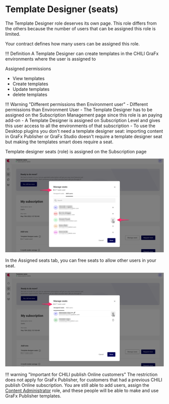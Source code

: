 # Template Designer (seats)

The Template Designer role deserves its own page. This role differs from the others because the number of users that can be assigned this role is limited.

Your contract defines how many users can be assigned this role.

!!! Definition
	A Template Designer can create templates in the CHILI GraFx environments where the user is assigned to

Assigned permissions

- View templates
- Create templates
- Update templates
- delete templates

!!! Warning "Different permissions then Environment user"
	- Different permissions than Environment User
	- The Template Designer has to be assigned on the Subscription Management page since this role is an paying add-on
	- A Template Designer is assigned on Subscription Level and gives this user access to all the environments of that subscription
	- To use the Desktop plugins you don't need a template designer seat: importing content in GraFx Publisher or GraFx Studio doesn't require a template designer seat but making the templates smart does require a seat.

Template designer seats (role) is assigned on the Subscription page

![Template Designer Seat](tds_assign_seat.png)

In the Assigned seats tab, you can free seats to allow other users in your seat.

![Template Designer Seat](tds_remove_seat.png)

!!! warning "Important for CHILI publish Online customers"
	The restriction does not apply for GraFx Publisher, for customers that had a previous CHILI publish Online subscription. You are still able to add users, assign the [Content Administrator](/CHILI-GraFx/users/roles/#content-administrator) role, and these people will be able to make and use GraFx Publisher templates.